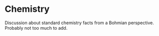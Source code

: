 # Chemistry

Discussion about standard chemistry facts from a Bohmian perspective. Probably not too much to add. 


